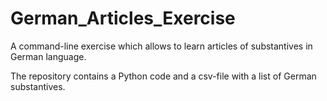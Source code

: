 # German_Articles_Exercise

A command-line exercise which allows to learn articles of substantives in German language.

The repository contains a Python code and a csv-file with a list of German substantives.
